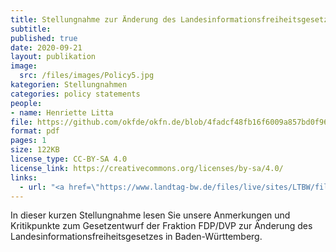 ```yaml
---
title: Stellungnahme zur Änderung des Landesinformationsfreiheitsgesetzes in Baden-Württemberg
subtitle: 
published: true
date: 2020-09-21
layout: publikation
image: 
  src: /files/images/Policy5.jpg
kategorien: Stellungnahmen
categories: policy statements
people:
- name: Henriette Litta
file: https://github.com/okfde/okfn.de/blob/4fadcf48fb16f6009a857bd0f962bd9cdfdf740a/static/files/publikationen/2020-09-22%20OKF_LIFG_Ba-W%C3%BC_Stellungnahme.pdf?raw=true
format: pdf
pages: 1
size: 122KB
license_type: CC-BY-SA 4.0
license_link: https://creativecommons.org/licenses/by-sa/4.0/
links: 
  - url: "<a href=\"https://www.landtag-bw.de/files/live/sites/LTBW/files/dokumente/WP16/Drucksachen/8000/16_8535_D.pdf\" target=\"_blank\">Zum Gesetzentwurf</a>"
---
```


In dieser kurzen Stellungnahme lesen Sie unsere Anmerkungen und Kritikpunkte zum Gesetzentwurf der Fraktion FDP/DVP zur Änderung des Landesinformationsfreiheitsgesetzes in Baden-Württemberg.

